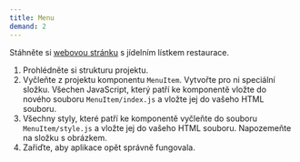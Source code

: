 ```yaml
---
title: Menu
demand: 2
---
```


Stáhněte si [webovou stránku](../assets/menu.zip) s jídelním lístkem restaurace.

1. Prohlédněte si strukturu projektu.
1. Vyčleňte z projektu komponentu `MenuItem`. Vytvořte pro ni speciální složku. Všechen JavaScript, který patří ke komponentě vložte do nového souboru `MenuItem/index.js` a vložte jej do vašeho HTML souboru.
1. Všechny styly, které patří ke komponentě vyčleňte do souboru `MenuItem/style.js` a vložte jej do vašeho HTML souboru. Napozemeňte na složku s obrázkem.
1. Zařiďte, aby aplikace opět správně fungovala.
